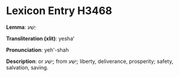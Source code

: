 # Lexicon Entry H3468

**Lemma**: יֶשַׁע

**Transliteration (xlit)**: yeshaʻ

**Pronunciation**: yeh'-shah

**Description**:
or יֵשַׁע; from יָשַׁע; liberty, deliverance, prosperity; safety, salvation, saving.

